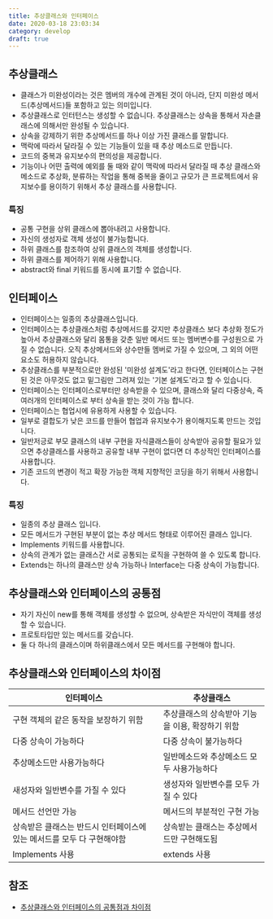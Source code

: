 ```yaml
---
title: 추상클래스와 인터페이스
date: 2020-03-18 23:03:34
category: develop
draft: true
---
```


## 추상클래스

- 클래스가 미완성이라는 것은 멤버의 개수에 관계된 것이 아니라, 단지 미완성 메서드(추상메서드)들 포함하고 있는 의미입니다.
- 추상클래스로 인터턴스는 생성할 수 없습니다. 추상클래스는 상속을 통해서 자손클래스에 의해서만 완성될 수 있습니다.
- 상속을 강제하기 위한 추상메서드를 하나 이상 가진 클래스를 말합니다.
- 맥락에 따라서 달라질 수 있는 기능들이 있을 때 추상 메소드로 만듭니다.
- 코드의 중복과 유지보수의 편의성을 제공합니다.
- 기능이나 어떤 출력에 예외를 둘 때와 같이 맥락에 따라서 달라질 때 추상 클래스와 메소드로 추상화, 분류하는 작업을 통해 중복을 줄이고 규모가 큰 프로젝트에서 유지보수를 용이하기 위해서 추상 클래스를 사용합니다.

### 특징

- 공통 구현을 상위 클래스에 뽑아내려고 사용합니다.
- 자신의 생성자로 객체 생성이 불가능합니다.
- 하위 클래스를 참조하여 상위 클래스의 객체를 생성합니다.
- 하위 클래스를 제어하기 위해 사용합니다.
- abstract와 final 키워드를 동시에 표기할 수 없습니다.

## 인터페이스

- 인터페이스는 일종의 추상클래스입니다.
- 인터페이스는 추상클래스처럼 추상메서드를 갖지만 추상클래스 보다 추상화 정도가 높아서 추상클래스와 달리 몸통을 갖춘 일반 메서드 또는 멤버변수를 구성원으로 가질 수 없습니다. 오직 추상메서드와 상수만들 멤버로 가질 수 있으며, 그 외의 어떤 요소도 허용하지 않습니다.
- 추상클래스를 부분적으로만 완성된 '미완성 설계도'라고 한다면, 인터페이스는 구현된 것은 아무것도 없고 밑그림만 그려져 있는 '기본 설계도'라고 할 수 있습니다.
- 인터페이스는 인터페이스로부터만 상속받을 수 있으며, 클래스와 달리 다중상속, 즉 여러개의 인터페이스로 부터 상속을 받는 것이 가능 합니다.
- 인터페이스는 협업시에 유용하게 사용할 수 있습니다.
- 일부로 결합도가 낮은 코드를 만들어 협업과 유지보수가 용이해지도록 만드는 것입니다.
- 일반저긍로 부모 클래스의 내부 구현을 자식클래스들이 상속받아 공유할 필요가 있으면 추상클래스를 사용하고 공유할 내부 구현이 없다면 더 추상적인 인터페이스를 사용합니다.
- 기존 코드의 변경이 적고 확장 가능한 객체 지향적인 코딩을 하기 위해서 사용합니다.

### 특징

- 일종의 추상 클래스 입니다.
- 모든 메서드가 구현된 부분이 없는 추상 메서드 형태로 이루어진 클래스 입니다.
- Implements 키워드를 사용합니다.
- 상속의 관계가 없는 클래스간 서로 공통되는 로직을 구현하여 쓸 수 있도록 합니다.
- Extends는 하나의 클래스만 상속 가능하나 Interface는 다중 상속이 가능합니다.

## 추상클래스와 인터페이스의 공통점

- 자기 자신이 new를 통해 객체를 생성할 수 없으며, 상속받은 자식만이 객체를 생성할 수 있습니다.
- 프로토타입만 있는 메서드를 갖습니다.
- 둘 다 하나의 클래스이며 하위클래스에서 모든 메서드를 구현해야 합니다.

## 추상클래스와 인터페이스의 차이점

| 인터페이스                                                             | 추상클래스                                       |
| ---------------------------------------------------------------------- | ------------------------------------------------ |
| 구현 객체의 같은 동작을 보장하기 위함                                  | 추상클래스의 상속받아 기능을 이용, 확장하기 위함 |
| 다중 상속이 가능하다                                                   | 다중 상속이 불가능하다                           |
| 추상메소드만 사용가능하다                                              | 일반메소드와 추상메소드 모두 사용가능하다        |
| 새성자와 일반변수를 가질 수 있다                                       | 생성자와 일반변수를 모두 가질 수 있다            |
| 메서드 선언만 가능                                                     | 메서드의 부분적인 구현 가능                      |
| 상속받은 클래스는 반드시 인터페이스에 있는 메서드를 모두 다 구현해야함 | 상속받는 클래스는 추상메서드만 구현해도됨        |
| Implements 사용                                                        | extends 사용                                     |

## 참조

- [추상클래스와 인터페이스의 공통점과 차이점](https://blog.metafor.kr/148)
